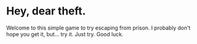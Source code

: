 # Hey, dear theft.

Welcome to this simple game to try escaping from prison. I probably don't hope you get it, but... try it. Just try. Good luck.
